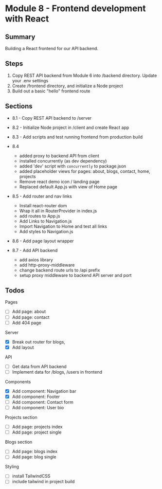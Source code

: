# Module 8 - Frontend development with React

## Summary

Building a React frontend for our API backend.

## Steps

1. Copy REST API backend from Module 6 into /backend directory. Update your .env settings
2. Create /frontend directory, and initialize a Node project
3. Build out a basic "hello" frontend route

## Sections

- 8.1 - Copy REST API backend to /server
- 8.2 - Initialize Node project in /client and create React app
- 8.3 - Add scripts and test running frontend from production build
- 8.4

  - added proxy to backend API from client
  - installed concurrently (as dev dependency)
  - added 'dev' script with `concurrently` to package.json
  - added placeholder views for pages: about, blogs, contact, home, projects
  - Remove react demo icon / landing page
  - Replaced default App.js with view of Home page

- 8.5 - Add router and nav links

  - Install react-router dom
  - Wrap it all in RouterProvider in index.js
  - add routes to App.js
  - Add Links to Navigation.js
  - Import Navigation to Home and test all links
  - Add styles to Navigation.js

- 8.6 - Add page layout wrapper

- 8.7 - Add API backend

  - add axios library
  - add http-proxy-middleware
  - change backend route urls to /api prefix
  - setup proxy middleware to backend API server and port

## Todos

Pages

- [ ] Add page: about
- [ ] Add page: contact
- [ ] Add 404 page

Server

- [x] Break out router for blogs,
- [x] Add layout

API

- [ ] Get data from API backend
- [ ] Implement data for /blogs, /users in frontend

Components

- [x] Add component: Navigation bar
- [x] Add component: Footer
- [ ] Add component: Contact form
- [ ] Add component: User bio

Projects section

- [ ] Add page: projects index
- [ ] Add page: project single

Blogs section

- [ ] Add page: blogs index
- [ ] Add page: blog single

Styling

- [ ] install TailwindCSS
- [ ] include tailwind in project build
